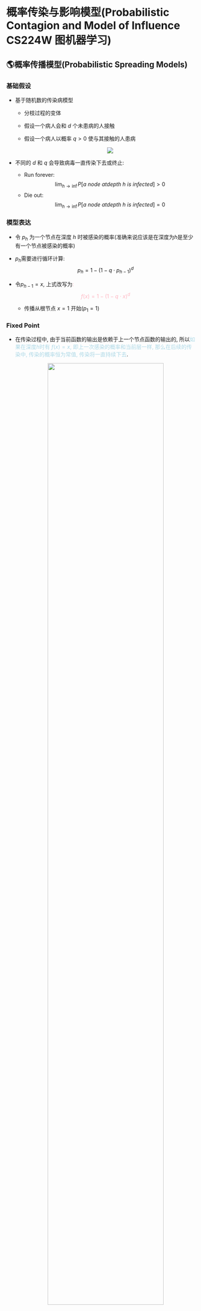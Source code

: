 # 概率传染与影响模型(Probabilistic Contagion and Model of Influence CS224W 图机器学习)

## 🌎概率传播模型(Probabilistic Spreading Models)
### 基础假设
+ 基于随机数的传染病模型
   + 分枝过程的变体
   + 假设一个病人会和 $d$ 个未患病的人接触
   + 假设一个病人以概率 $q>0$ 使与其接触的人患病

        <div align=center>
            <img src=1.png/>
        </div>

+ 不同的 $d$ 和 $q$ 会导致病毒一直传染下去或终止:
   + Run forever:
      $$\lim_{h\rightarrow \inf}P[a\ node\ at depth\ h\ is\ infected] > 0$$
   + Die out:
      $$\lim_{h\rightarrow \inf}P[a\ node\ at depth\ h\ is\ infected] = 0$$


### 模型表达
+ 令 $p_h$ 为一个节点在深度 $h$ 时被感染的概率(准确来说应该是在深度为$h$是至少有一个节点被感染的概率)

+ $p_h$需要进行循环计算:
   $$p_h = 1 - (1 - q\cdot p_{h-1})^d$$

+ 令$p_{h-1} = x$, 上式改写为<font color=lightpink>:
   $$f(x) = 1 - (1 - q\cdot x)^d$$
   + </font>传播从根节点 $x = 1$ 开始($p_1 = 1$)

### Fixed Point
+ 在传染过程中, 由于当前函数的输出是依赖于上一个节点函数的输出的, 所以<font color=lightblue>如果在深度$h$时有 $f(x) = x$, 即上一次感染的概率和当前层一样, 那么在后续的传染中, 传染的概率恒为常值, 传染将一直持续下去</font>.

    <div align=center>
       <img src=2.png width=80%/>
    </div>

+ 关于传播概率的函数形状:
    + $f(x) < 1$(传染的概率不会大于1, 且只有根节点的概率为1)
    + $f(x)$ 图像单调递增(导函数图像$f^{'}(x)=q\cdot d(1-qx)^{d-1} > 0$)
    + $f(x)$ 的增长速率越来越慢(导函数图像$f^{'}(x)=q\cdot d(1-qx)^{d-1}$单调递减), 在$x=0$ 处取得最大导数值

+ 要想使得感染最终停止, 则要使得$f(x) < x$在$x\in [0, 1]$上恒成立, 根据$f(x)$的性质, 进一步得出<font color=lightpink>:
   $$f^{'}(0) = q\cdot d < 1$$
   $$\lim_{h\rightarrow \inf} = 0 \ when\ q\cdot d < 1$$
   
   + </font>$q\cdot d$为被传染的人的期望数

   + 定义生殖数$R_0 = q\cdot d$
      + $R_0$表示了疾病的传播是否会一直持续下去
      + 当$R_0 \ge 1$时: 流行病永不消亡，受感染人数指数增加
      + 当$R_0 \le 1$时: 流行病迅速地以指数形式消失
    
---

## 🌎传染病模型(Epidemic Models)
+ 病毒的传播模型:
   + 病毒出生率(Birth rate) $\beta$:
      + 受感染邻居攻击的可能性
   + 病毒死亡率(Deat rate) $\delta$:
      + 被传染的节点痊愈的可能性

+ 更普遍的讨论: S+E+I+R模型
   + 每个节点都可能经历如下阶段

    <div align=center>
       <img src=3.png width=80%/>
    </div>

### SIR模型
+ 完全混合(Fully mixed)假设: 一个个体单位时间内与网络中任一其他个体接触的机会是均等的.

+ SIR模型: 节点经历如下阶段:
    <div align=center>
       <img src=4.png width=80%/>
    </div>

   + 水痘或鼠疫模型: 一旦痊愈, 就不会再被感染
   
   + 易感个体数目变化率:
      $$\frac{dS}{dt} = -\beta \frac{SI}{N}$$
   
   + 感染个体数目变化率:
      $$\frac{dI}{dt} = \beta \frac{SI}{N} - \frac{\delta I}{N}$$

   + 痊愈个体数目变化率:
      $$\frac{dR}{dt} = \frac{\delta I}{N}$$

    <div align=center>
       <img src=5.png width=60%/>
    </div>

---

### SIS模型
+ Susceptible-Infective-Susceptible(SIS)
+ 治愈的节点立即变得易受感染
+ 病毒"强度": $s = \frac{\beta}{\delta}$
+ 节点状态转换图:

    <div align=center>
       <img src=6.png width=60%/>
    </div>
   
   + 易感个体数目变化率:
      $$\frac{dS}{dt} = -\beta \frac{SI}{N} + \frac{\delta I}{N}$$

   + 感染个体数目变化率:
      $$\frac{dS}{dt} = \beta \frac{SI}{N} - \frac{\delta I}{N}$$

    <div align=center>
       <img src=7.png width=60%/>
    </div>

+ SIS模型中的流行病阈值
   + 当传染病消失时:
    <div align=center>
       <img src=8.png width=60%/>
    </div>
   
   + 实验验证:
    <div align=center>
       <img src=9.png width=80%/>
    </div>